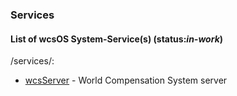 ### Services

#### List of wcsOS System-Service(s) (status:*in-work*)

/services/:
* [wcsServer](wcsServer) - World Compensation System server
